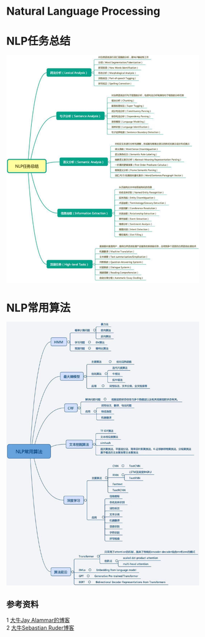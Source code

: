 # Natural Language Processing

NLP任务总结
=
![image](https://github.com/xuewengeophysics/xwStudyNLP/blob/master/images/NLP%E4%BB%BB%E5%8A%A1%E6%80%BB%E7%BB%93.jpg)

NLP常用算法
=
![image](https://github.com/xuewengeophysics/xwStudyNLP/blob/master/images/NLP%E5%B8%B8%E7%94%A8%E7%AE%97%E6%B3%95.jpg)

## 参考资料

1 [大牛Jay Alammar的博客](https://jalammar.github.io/)<br>
2 [大牛Sebastian Ruder博客](http://ruder.io/)<br>
